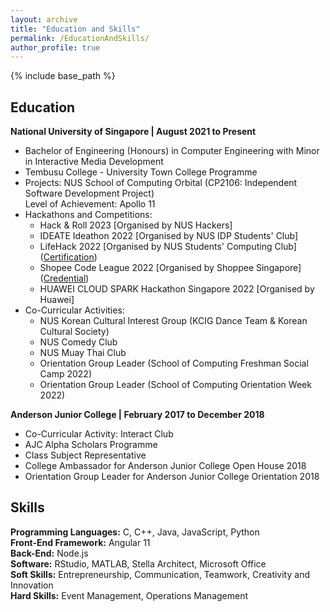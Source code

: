 ```yaml
---
layout: archive
title: "Education and Skills"
permalink: /EducationAndSkills/
author_profile: true
---
```

{% include base_path %}

## Education  
**National University of Singapore | August 2021 to Present**  
- Bachelor of Engineering (Honours) in Computer Engineering with Minor in Interactive Media Development  
- Tembusu College - University Town College Programme  
- Projects: NUS School of Computing Orbital (CP2106: Independent Software Development Project)  
  Level of Achievement: Apollo 11
- Hackathons and Competitions:
  * Hack & Roll 2023 [Organised by NUS Hackers]  
  * IDEATE Ideathon 2022 [Organised by NUS IDP Students' Club]  
  * LifeHack 2022 [Organised by NUS Students' Computing Club] ([Certification](https://drive.google.com/file/d/14Hj1edP0CfCnwiaWyKoISDlMtLn6SIyX/view?usp=drive_link))    
  * Shopee Code League 2022 [Organised by Shoppee Singapore] ([Credential](https://www.credly.com/badges/3e4fceeb-718e-4205-b865-8e829b06c127?source=linked_in_profile)) 
  * HUAWEI CLOUD SPARK Hackathon Singapore 2022 [Organised by Huawei]  
- Co-Curricular Activities:
  * NUS Korean Cultural Interest Group (KCIG Dance Team & Korean Cultural Society)
  * NUS Comedy Club
  * NUS Muay Thai Club
  * Orientation Group Leader (School of Computing Freshman Social Camp 2022)
  * Orientation Group Leader (School of Computing Orientation Week 2022)

**Anderson Junior College | February 2017 to December 2018**  
- Co-Curricular Activity: Interact Club  
- AJC Alpha Scholars Programme  
- Class Subject Representative
- College Ambassador for Anderson Junior College Open House 2018  
- Orientation Group Leader for Anderson Junior College Orientation 2018   

## Skills  
**Programming Languages:** C, C++, Java, JavaScript, Python    
**Front-End Framework:** Angular 11  
**Back-End:** Node.js  
**Software:** RStudio, MATLAB, Stella Architect, Microsoft Office    
**Soft Skills:** Entrepreneurship, Communication, Teamwork, Creativity and Innovation  
**Hard Skills:** Event Management, Operations Management
